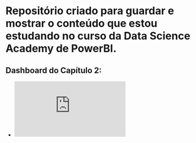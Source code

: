 # Repositório criado para guardar e mostrar o conteúdo que estou estudando no curso da Data Science Academy de PowerBI.

## Dashboard do Capítulo 2:
- ![Primeiro Dashboard guiado para aprender a mexer no power BI](https://github.com/Nicolas-FelSi/DSA-powerBI/blob/0075538db8eb9ee61db01eba4938f59485ec3d12/Imagem-Dashboards/Lab1.pdf)
